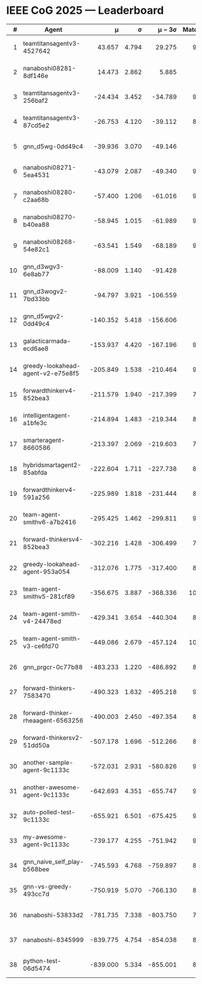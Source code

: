 # IEEE CoG 2025 — Leaderboard

| # | Agent | μ | σ | μ − 3σ | Matches | Updated |
|---:|---|---:|---:|---:|---:|---|
| 1 | teamtitansagentv3-4527642 | 43.657 | 4.794 | 29.275 | 9976 | 2025-08-31 05:59 |
| 2 | nanaboshi08281-8df146e | 14.473 | 2.862 | 5.885 | 376 | 2025-08-31 05:59 |
| 3 | teamtitansagentv3-256baf2 | -24.434 | 3.452 | -34.789 | 9834 | 2025-08-31 05:59 |
| 4 | teamtitansagentv3-87cd5e2 | -26.753 | 4.120 | -39.112 | 8938 | 2025-08-31 05:59 |
| 5 | gnn_d5wg-0dd49c4 | -39.936 | 3.070 | -49.146 | 200 | 2025-08-31 05:59 |
| 6 | nanaboshi08271-5ea4531 | -43.079 | 2.087 | -49.340 | 9818 | 2025-08-31 05:59 |
| 7 | nanaboshi08280-c2aa68b | -57.400 | 1.206 | -61.016 | 9238 | 2025-08-31 05:59 |
| 8 | nanaboshi08270-b40ea88 | -58.945 | 1.015 | -61.989 | 9700 | 2025-08-31 05:59 |
| 9 | nanaboshi08268-54e82c1 | -63.541 | 1.549 | -68.189 | 9320 | 2025-08-31 05:59 |
| 10 | gnn_d3wgv3-6e8ab77 | -88.009 | 1.140 | -91.428 | 258 | 2025-08-31 05:59 |
| 11 | gnn_d3wogv2-7bd33bb | -94.797 | 3.921 | -106.559 | 414 | 2025-08-31 05:59 |
| 12 | gnn_d5wgv2-0dd49c4 | -140.352 | 5.418 | -156.606 | 306 | 2025-08-31 05:59 |
| 13 | galacticarmada-ecd6ae8 | -153.937 | 4.420 | -167.196 | 9080 | 2025-08-31 05:59 |
| 14 | greedy-lookahead-agent-v2-e75e8f5 | -205.849 | 1.538 | -210.464 | 9790 | 2025-08-31 05:59 |
| 15 | forwardthinkerv4-852bea3 | -211.579 | 1.940 | -217.399 | 7859 | 2025-08-31 05:59 |
| 16 | intelligentagent-a1bfe3c | -214.894 | 1.483 | -219.344 | 8101 | 2025-08-31 05:59 |
| 17 | smarteragent-8660586 | -213.397 | 2.069 | -219.603 | 7901 | 2025-08-31 05:59 |
| 18 | hybridsmartagent2-85abfda | -222.604 | 1.711 | -227.738 | 8391 | 2025-08-31 05:59 |
| 19 | forwardthinkerv4-591a256 | -225.989 | 1.818 | -231.444 | 8144 | 2025-08-31 05:59 |
| 20 | team-agent-smithv6-a7b2416 | -295.425 | 1.462 | -299.811 | 9980 | 2025-08-31 05:59 |
| 21 | forward-thinkersv4-852bea3 | -302.216 | 1.428 | -306.499 | 7740 | 2025-08-31 05:59 |
| 22 | greedy-lookahead-agent-953a054 | -312.076 | 1.775 | -317.400 | 8838 | 2025-08-31 05:59 |
| 23 | team-agent-smithv5-281cf89 | -356.675 | 3.887 | -368.336 | 10340 | 2025-08-31 05:59 |
| 24 | team-agent-smith-v4-24478ed | -429.341 | 3.654 | -440.304 | 8978 | 2025-08-31 05:59 |
| 25 | team-agent-smith-v3-ce6fd70 | -449.086 | 2.679 | -457.124 | 10778 | 2025-08-31 05:59 |
| 26 | gnn_prgcr-0c77b88 | -483.233 | 1.220 | -486.892 | 8830 | 2025-08-31 05:59 |
| 27 | forward-thinkers-7583470 | -490.323 | 1.632 | -495.218 | 9140 | 2025-08-31 05:59 |
| 28 | forward-thinker-rheaagent-6563256 | -490.003 | 2.450 | -497.354 | 8324 | 2025-08-31 05:59 |
| 29 | forward-thinkersv2-51dd50a | -507.178 | 1.696 | -512.266 | 8716 | 2025-08-31 05:59 |
| 30 | another-sample-agent-9c1133c | -572.031 | 2.931 | -580.826 | 9540 | 2025-08-31 05:59 |
| 31 | another-awesome-agent-9c1133c | -642.693 | 4.351 | -655.747 | 9060 | 2025-08-31 05:59 |
| 32 | auto-polled-test-9c1133c | -655.921 | 6.501 | -675.425 | 9600 | 2025-08-31 05:59 |
| 33 | my-awesome-agent-9c1133c | -739.177 | 4.255 | -751.942 | 9540 | 2025-08-31 05:59 |
| 34 | gnn_naive_self_play-b568bee | -745.593 | 4.768 | -759.897 | 8180 | 2025-08-31 05:59 |
| 35 | gnn-vs-greedy-493cc7d | -750.919 | 5.070 | -766.130 | 8460 | 2025-08-31 05:59 |
| 36 | nanaboshi-53833d2 | -781.735 | 7.338 | -803.750 | 7440 | 2025-08-31 05:59 |
| 37 | nanaboshi-8345999 | -839.775 | 4.754 | -854.038 | 8090 | 2025-08-31 05:59 |
| 38 | python-test-06d5474 | -839.000 | 5.334 | -855.001 | 8200 | 2025-08-31 05:59 |
